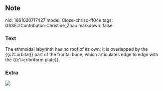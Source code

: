 ## Note
nid: 1661020717427
model: Cloze-chrisc-ff04e
tags: GSSE::!Contributor::Christine_Zhao
markdown: false

### Text
<div>
  <div>
    <div>
      The ethmoidal labyrinth has no roof of its own; it is
      overlapped by the {{c2::orbital}} part of the frontal bone,
      which articulates edge to edge with the {{c1::cribriform
      plate}}.
    </div>
  </div>
</div>

### Extra
<img src="Gray3631.jpg">
